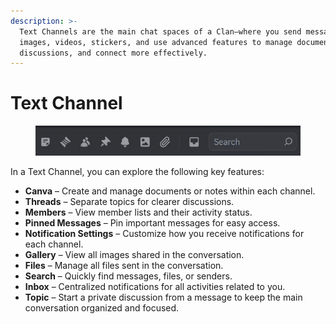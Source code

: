 ```yaml
---
description: >-
  Text Channels are the main chat spaces of a Clan—where you send messages,
  images, videos, stickers, and use advanced features to manage documents,
  discussions, and connect more effectively.
---
```


# Text Channel

<figure><img src="../../../../../../.gitbook/assets/image (16).png" alt=""><figcaption></figcaption></figure>

In a Text Channel, you can explore the following key features:

* **Canva** – Create and manage documents or notes within each channel.
* **Threads** – Separate topics for clearer discussions.
* **Members** – View member lists and their activity status.
* **Pinned Messages** – Pin important messages for easy access.
* **Notification Settings** – Customize how you receive notifications for each channel.
* **Gallery** – View all images shared in the conversation.
* **Files** – Manage all files sent in the conversation.
* **Search** – Quickly find messages, files, or senders.
* **Inbox** – Centralized notifications for all activities related to you.
* **Topic** – Start a private discussion from a message to keep the main conversation organized and focused.
